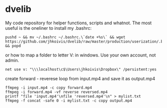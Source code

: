 # dvelib

My code repository for helper functions, scripts and whatnot. The most useful is the oneliner to install my .bashrc:

```
pushd ~ && mv ~/.bashrc ~/.bashrc.\`date +%s\` && wget https://github.com/jhkoivis/dvelib/raw/master/production/userization/.bashrc && popd
```

or how to map a folder to letter V: in windows. Use your own account, not admin.

```
net use v: "\\\localhost\c$\Users\jhkoivis\Dropbox\" /persistent:yes
````

create forward - reverese loop from input.mp4 and save it as output.mp4

```
ffmpeg -i input.mp4 -c copy forward.mp4
ffmpeg -i forward.mp4 -vf reverse reversed.mp4
printf "file 'input.mp4'\nfile 'reversed.mp4'\n" > mylist.txt
ffmpeg -f concat -safe 0 -i mylist.txt -c copy output.mp4
```
